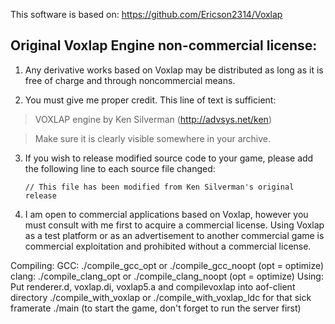 This software is based on:
https://github.com/Ericson2314/Voxlap

Original Voxlap Engine non-commercial license:
------------------------------------------------------------------------------

1. Any derivative works based on Voxlap may be distributed as long as it is
   free of charge and through noncommercial means.

2. You must give me proper credit. This line of text is sufficient:

 > VOXLAP engine by Ken Silverman (http://advsys.net/ken)
 
 > Make sure it is clearly visible somewhere in your archive.

3. If you wish to release modified source code to your game, please add the
   following line to each source file changed:

   `// This file has been modified from Ken Silverman's original release`

4. I am open to commercial applications based on Voxlap, however you must
   consult with me first to acquire a commercial license. Using Voxlap as a
   test platform or as an advertisement to another commercial game is
   commercial exploitation and prohibited without a commercial license.


Compiling:
	GCC:
		./compile_gcc_opt or ./compile_gcc_noopt (opt = optimize)
	clang:
		./compile_clang_opt or ./compile_clang_noopt (opt = optimize)
Using:
Put renderer.d, voxlap.di, voxlap5.a and compilevoxlap into aof-client directory
./compile_with_voxlap or ./compile_with_voxlap_ldc for that sick framerate
./main (to start the game, don't forget to run the server first)